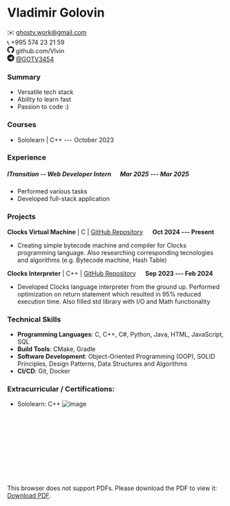 # Vladimir Golovin
 :envelope: ghostv.work@gmail.com  
 📞 +995 574 23 21 59  
 <svg xmlns="http://www.w3.org/2000/svg" width="16" height="16" fill="currentColor" class="bi bi-github" viewBox="0 0 16 16"><path d="M8 0C3.58 0 0 3.58 0 8c0 3.54 2.29 6.53 5.47 7.59.4.07.55-.17.55-.38 0-.19-.01-.82-.01-1.49-2.01.37-2.53-.49-2.69-.94-.09-.23-.48-.94-.82-1.13-.28-.15-.68-.52-.01-.53.63-.01 1.08.58 1.23.82.72 1.21 1.87.87 2.33.66.07-.52.28-.87.51-1.07-1.78-.2-3.64-.89-3.64-3.95 0-.87.31-1.59.82-2.15-.08-.2-.36-1.02.08-2.12 0 0 .67-.21 2.2.82.64-.18 1.32-.27 2-.27s1.36.09 2 .27c1.53-1.04 2.2-.82 2.2-.82.44 1.1.16 1.92.08 2.12.51.56.82 1.27.82 2.15 0 3.07-1.87 3.75-3.65 3.95.29.25.54.73.54 1.48 0 1.07-.01 1.93-.01 2.2 0 .21.15.46.55.38A8.01 8.01 0 0 0 16 8c0-4.42-3.58-8-8-8"/>
</svg> github.com/Vlvin  
<svg xmlns="http://www.w3.org/2000/svg" width="16" height="16" fill="currentColor" class="bi bi-telegram" viewBox="0 0 16 16"><path d="M16 8A8 8 0 1 1 0 8a8 8 0 0 1 16 0M8.287 5.906q-1.168.486-4.666 2.01-.567.225-.595.442c-.03.243.275.339.69.47l.175.055c.408.133.958.288 1.243.294q.39.01.868-.32 3.269-2.206 3.374-2.23c.05-.012.12-.026.166.016s.042.12.037.141c-.03.129-1.227 1.241-1.846 1.817-.193.18-.33.307-.358.336a8 8 0 0 1-.188.186c-.38.366-.664.64.015 1.088.327.216.589.393.85.571.284.194.568.387.936.629q.14.092.27.187c.331.236.63.448.997.414.214-.02.435-.22.547-.82.265-1.417.786-4.486.906-5.751a1.4 1.4 0 0 0-.013-.315.34.34 0 0 0-.114-.217.53.53 0 0 0-.31-.093c-.3.005-.763.166-2.984 1.09"/>
</svg> [@GOTV3454](https://t.me/GOTV3454)

### Summary
- Versatile tech stack
- Ability to learn fast
- Passion to code :)

### Courses
- Sololearn | C++ --- October 2023

### Experience
##### ITransition -- Web Developer Intern &emsp; Mar 2025 --- Mar 2025
- Performed various tasks
- Developed full-stack application

### Projects  
**Clocks Virtual Machine** | C | [GitHub Repository](https://github.com/vlvin/CLocksVM.git) &emsp; **Oct 2024 --- Present**  
- Creating simple bytecode machine and compiler for Clocks programming language.
  Also researching corresponding tecnologies and algorithms (e.g. Bytecode machine, Hash Table)

**Clocks Interpreter** | C++ | [GitHub Repository](https://github.com/vlvin/clocks.git) &emsp; **Sep 2023 --- Feb 2024**
- Developed Clocks language interpreter from the ground up. Performed optimization on return statement which resulted in 95% reduced execution time. Also filled std library with I/O and Math functionality

### Technical Skills
- **Programming Languages**: C, C++, C#, Python, Java, HTML, JavaScript, SQL
- **Build Tools**: CMake, Gradle
- **Software Development**: Object-Oriented Programming (OOP), SOLID Principles, Design Patterns, Data Structures and Algorithms
- **CI/CD**: Git, Docker

### Extracurricular / Certifications:
- Sololearn: C++ ![image](https://api2.sololearn.com/v2/certificates/CC-DG5SMJAQ/image/png?t=638330411423618870)
<object data="https://raw.githubusercontent.com/Vlvin/resume/main/assets/Vladimir Golovin - C%23 - Mar 7th%2C 2025.pdf" type="application/pdf" width="700px" height="700px">
    <embed src="https://raw.githubusercontent.com/Vlvin/resume/main/assets/Vladimir Golovin - C%23 - Mar 7th%2C 2025.pdf">
        <p>This browser does not support PDFs. Please download the PDF to view it: <a href="./assets/Vladimir Golovin - C# - Mar 7th, 2025.pdf">Download PDF</a>.</p>
    </embed>
</object>
